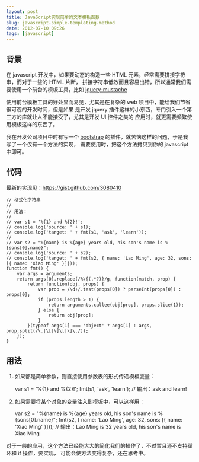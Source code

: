 ```yaml
---
layout: post
title: JavaScript实现简单的文本模板函数
slug: javascript-simple-templating-method
date: 2012-07-10 09:26
tags: [javascript]
---
```


背景
--------

在 javascript 开发中，如果要动态的构造一些 HTML 元素，经常需要拼接字符串，而对于一些的 HTML 片断，
拼接字符串低效而且容易出错，所以通常我们需要使用一个前台的模板工具，比如 [jquery-mustache][1]

使用前台模板工具的好处显而易见，尤其是在复杂的 web 项目中，能给我们节省很可观的开发时间，但是如果
是开发 jquery 插件这样的小东西，专门引入一个第三方的库就让人不能接受了，尤其是开发 UI 控件之类的
应用时，就更需要频繁使用模板这样的东西了。

我在开发公司项目中时有写一个 [bootstrap] 的插件，就苦恼这样的问题，于是我写了一个仅有一个方法的实现，
需要使用时，把这个方法拷贝到你的 javascript 中即可。

代码
--------

最新的实现见：<https://gist.github.com/3080410>

    // 格式化字符串
    //
    // 用法：
    //
    // var s1 = '%{1} and %{2}!';
    // console.log('source: ' + s1);
    // console.log('target: ' + fmt(s1, 'ask', 'learn'));
    //
    // var s2 = "%{name} is %{age} years old, his son's name is %{sons[0].name}";
    // console.log('source: ' + s2);
    // console.log('target: ' + fmt(s2, { name: 'Lao Ming', age: 32, sons: [{ name: 'Xiao Ming' }]}));
    function fmt() {
        var args = arguments;
        return args[0].replace(/%\{(.*?)}/g, function(match, prop) {
            return function(obj, props) {
                var prop = /\d+/.test(props[0]) ? parseInt(props[0]) : props[0];
                if (props.length > 1) {
                    return arguments.callee(obj[prop], props.slice(1));
                } else {
                    return obj[prop];
                }
            }(typeof args[1] === 'object' ? args[1] : args, prop.split(/\.|\[|\]\[|\]\./));
        });
    }

用法
--------

1) 如果都是简单参数，则直接使用参数表的形式传递模板变量：

    var s1 = '%{1} and %{2}!';
    fmt(s1, 'ask', 'learn');  // 输出：ask and learn!

2) 如果需要将某个对象的变量注入到模板中，可以这样用：

    var s2 = "%{name} is %{age} years old, his son's name is %{sons[0].name}";
    fmt(s2, { name: 'Lao Ming', age: 32, sons: [{ name: 'Xiao Ming' }]});
    // 输出：Lao Ming is 32 years old, his son's name is Xiao Ming

对于一般的应用，这个方法已经能大大的简化我们的操作了，不过暂且还不支持循环和 if 操作，要实现，
可能会使方法变得复杂，还在思考中。

[1]: https://github.com/jonnyreeves/jquery-Mustache
[bootstrap]: http://twitter.github.com/bootstrap/
